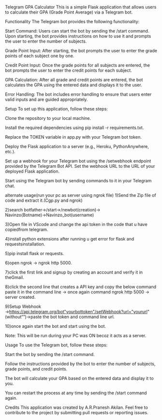 Telegram GPA Calculator
This is a simple Flask application that allows users to calculate their GPA (Grade Point Average) via a Telegram bot.

Functionality
The Telegram bot provides the following functionality:

Start Command: Users can start the bot by sending the /start command. Upon starting, the bot provides instructions on how to use it and prompts the user to enter the number of subjects.

Grade Point Input: After starting, the bot prompts the user to enter the grade points of each subject one by one.

Credit Point Input: Once the grade points for all subjects are entered, the bot prompts the user to enter the credit points for each subject.

GPA Calculation: After all grade and credit points are entered, the bot calculates the GPA using the entered data and displays it to the user.

Error Handling: The bot includes error handling to ensure that users enter valid inputs and are guided appropriately.

Setup
To set up this application, follow these steps:

Clone the repository to your local machine.

Install the required dependencies using pip install -r requirements.txt.

Replace the TOKEN variable in app.py with your Telegram bot token.

Deploy the Flask application to a server (e.g., Heroku, PythonAnywhere, etc.).

Set up a webhook for your Telegram bot using the /setwebhook endpoint provided by the Telegram Bot API. Set the webhook URL to the URL of your deployed Flask application.

Start using the Telegram bot by sending commands to it in your Telegram chat.

alternate usage(run your pc as server using ngrok file)
1)Send the Zip file of code and extract it.(Cgp.py and ngrok)

2)search botfather→/start→/newbot(creation)→ Navinzo(Botname)→Navinzo_bot(username)

3)Open file in VScode and change the api token in the code that u have copiedfrom telegram.

4)install python extensions after running u get error for flask and requestsinstallation.

5)pip install flask or requests.

6)open ngrok → ngrok http 5000.

7)click the first link and signup by creating an account and verify it in theGmail.

8)click the second line that creates a API key and copy the below command paste it in the command line → once again command ngrok http 5000 → server created.

9)Setup Webhook →https://api.telegram.org/bot"yourbottoken"/setWebhook?url="yoururl" (without“”)→paste the bot token and command line url.

10)once again start the bot and start using the bot.

Note: This will be run during your PC was ON becoz it acts as a server.

Usage
To use the Telegram bot, follow these steps:

Start the bot by sending the /start command.

Follow the instructions provided by the bot to enter the number of subjects, grade points, and credit points.

The bot will calculate your GPA based on the entered data and display it to you.

You can restart the process at any time by sending the /start command again.

Credits
This application was created by A.R.Pranesh Akilan. Feel free to contribute to the project by submitting pull requests or reporting issues.
